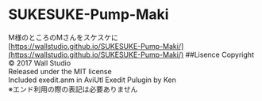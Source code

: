 # SUKESUKE-Pump-Maki
M様のところのMさんをスケスケに  
[https://wallstudio.github.io/SUKESUKE-Pump-Maki/](https://wallstudio.github.io/SUKESUKE-Pump-Maki/) 
##Lisence
Copyright &copy; 2017 Wall Studio  
Released under the MIT license  
Included exedit.anm in AviUtl Exedit Pulugin by Ken  
※エンド利用の際の表記は必要ありません  
